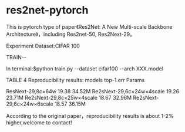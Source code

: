 # res2net-pytorch
This is pytorch type of paper《Res2Net: A New Multi-scale Backbone Architecture》，including Res2net-50, Res2Next-29。

Experiment Dataset:CIFAR 100

TRAIN--

In terminal:$python train.py --dataset cifar100 --arch XXX.model

TABLE 4 Reproducibility results:
models                        top-1.err     Params

ResNext-29,8c×64w               19.38       34.52M
Re2sNext-29,6c×24w×4scale       19.26       23.71M
Re2sNext-29,8c×25w×4scale       18.67       32.96M
Re2sNext-29,6c×24w×6scale       18.57       36.15M

According to the original paper，reproducibility results is about 1-2% higher,welcome to contact!  
